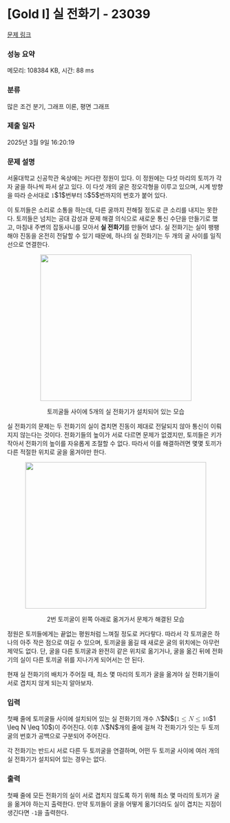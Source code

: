 # [Gold I] 실 전화기 - 23039 

[문제 링크](https://www.acmicpc.net/problem/23039) 

### 성능 요약

메모리: 108384 KB, 시간: 88 ms

### 분류

많은 조건 분기, 그래프 이론, 평면 그래프

### 제출 일자

2025년 3월 9일 16:20:19

### 문제 설명

<p>서울대학교 신공학관 옥상에는 커다란 정원이 있다. 이 정원에는 다섯 마리의 토끼가 각자 굴을 하나씩 파서 살고 있다. 이 다섯 개의 굴은 정오각형을 이루고 있으며, 시계 방향을 따라 순서대로 <mjx-container class="MathJax" jax="CHTML" style="font-size: 109%; position: relative;"><mjx-math class="MJX-TEX" aria-hidden="true"><mjx-mn class="mjx-n"><mjx-c class="mjx-c31"></mjx-c></mjx-mn></mjx-math><mjx-assistive-mml unselectable="on" display="inline"><math xmlns="http://www.w3.org/1998/Math/MathML"><mn>1</mn></math></mjx-assistive-mml><span aria-hidden="true" class="no-mathjax mjx-copytext">$1$</span></mjx-container>번부터 <mjx-container class="MathJax" jax="CHTML" style="font-size: 109%; position: relative;"><mjx-math class="MJX-TEX" aria-hidden="true"><mjx-mn class="mjx-n"><mjx-c class="mjx-c35"></mjx-c></mjx-mn></mjx-math><mjx-assistive-mml unselectable="on" display="inline"><math xmlns="http://www.w3.org/1998/Math/MathML"><mn>5</mn></math></mjx-assistive-mml><span aria-hidden="true" class="no-mathjax mjx-copytext">$5$</span></mjx-container>번까지의 번호가 붙어 있다.</p>

<p>이 토끼들은 소리로 소통을 하는데, 다른 굴까지 전해질 정도로 큰 소리를 내지는 못한다. 토끼들은 넘치는 공대 감성과 문제 해결 의식으로 새로운 통신 수단을 만들기로 했고, 마침내 주변의 잡동사니를 모아서 <strong>실 전화기</strong>를 만들어 냈다. 실 전화기는 실이 팽팽해야 진동을 온전히 전달할 수 있기 때문에, 하나의 실 전화기는 두 개의 굴 사이를 일직선으로 연결한다.</p>

<p style="text-align: center;"><img alt="" src="https://upload.acmicpc.net/cd3e2830-ed23-4e0b-b257-e71388b0fc25/-/preview/" style="width: 351px; height: 340px;"></p>

<p style="text-align: center;">토끼굴들 사이에 5개의 실 전화기가 설치되어 있는 모습</p>

<p>실 전화기의 문제는 두 전화기의 실이 겹치면 진동이 제대로 전달되지 않아 통신이 이뤄지지 않는다는 것이다. 전화기들의 높이가 서로 다르면 문제가 없겠지만, 토끼들은 키가 작아서 전화기의 높이를 자유롭게 조절할 수 없다. 따라서 이를 해결하려면 몇몇 토끼가 다른 적절한 위치로 굴을 옮겨야만 한다.</p>

<p style="text-align: center;"><img alt="" src="https://upload.acmicpc.net/d40ecd53-51fb-4b71-853d-2da6328b6646/-/preview/" style="width: 420px; height: 340px;"></p>

<p style="text-align: center;">2번 토끼굴이 왼쪽 아래로 옮겨가서 문제가 해결된 모습</p>

<p>정원은 토끼들에게는 끝없는 평원처럼 느껴질 정도로 커다랗다. 따라서 각 토끼굴은 하나의 아주 작은 점으로 여길 수 있으며, 토끼굴을 옮길 때 새로운 굴의 위치에는 아무런 제약도 없다. 단, 굴을 다른 토끼굴과 완전히 같은 위치로 옮기거나, 굴을 옮긴 뒤에 전화기의 실이 다른 토끼굴 위를 지나가게 되어서는 안 된다.</p>

<p>현재 실 전화기의 배치가 주어질 때, 최소 몇 마리의 토끼가 굴을 옮겨야 실 전화기들이 서로 겹치지 않게 되는지 알아보자.</p>

### 입력 

 <p>첫째 줄에 토끼굴들 사이에 설치되어 있는 실 전화기의 개수 <mjx-container class="MathJax" jax="CHTML" style="font-size: 109%; position: relative;"><mjx-math class="MJX-TEX" aria-hidden="true"><mjx-mi class="mjx-i"><mjx-c class="mjx-c1D441 TEX-I"></mjx-c></mjx-mi></mjx-math><mjx-assistive-mml unselectable="on" display="inline"><math xmlns="http://www.w3.org/1998/Math/MathML"><mi>N</mi></math></mjx-assistive-mml><span aria-hidden="true" class="no-mathjax mjx-copytext">$N$</span></mjx-container>(<mjx-container class="MathJax" jax="CHTML" style="font-size: 109%; position: relative;"><mjx-math class="MJX-TEX" aria-hidden="true"><mjx-mn class="mjx-n"><mjx-c class="mjx-c31"></mjx-c></mjx-mn><mjx-mo class="mjx-n" space="4"><mjx-c class="mjx-c2264"></mjx-c></mjx-mo><mjx-mi class="mjx-i" space="4"><mjx-c class="mjx-c1D441 TEX-I"></mjx-c></mjx-mi><mjx-mo class="mjx-n" space="4"><mjx-c class="mjx-c2264"></mjx-c></mjx-mo><mjx-mn class="mjx-n" space="4"><mjx-c class="mjx-c31"></mjx-c><mjx-c class="mjx-c30"></mjx-c></mjx-mn></mjx-math><mjx-assistive-mml unselectable="on" display="inline"><math xmlns="http://www.w3.org/1998/Math/MathML"><mn>1</mn><mo>≤</mo><mi>N</mi><mo>≤</mo><mn>10</mn></math></mjx-assistive-mml><span aria-hidden="true" class="no-mathjax mjx-copytext">$1 \leq N \leq 10$</span></mjx-container>)이 주어진다. 이후 <mjx-container class="MathJax" jax="CHTML" style="font-size: 109%; position: relative;"><mjx-math class="MJX-TEX" aria-hidden="true"><mjx-mi class="mjx-i"><mjx-c class="mjx-c1D441 TEX-I"></mjx-c></mjx-mi></mjx-math><mjx-assistive-mml unselectable="on" display="inline"><math xmlns="http://www.w3.org/1998/Math/MathML"><mi>N</mi></math></mjx-assistive-mml><span aria-hidden="true" class="no-mathjax mjx-copytext">$N$</span></mjx-container>개의 줄에 걸쳐 각 전화기가 잇는 두 토끼굴의 번호가 공백으로 구분되어 주어진다.</p>

<p>각 전화기는 반드시 서로 다른 두 토끼굴을 연결하며, 어떤 두 토끼굴 사이에 여러 개의 실 전화기가 설치되어 있는 경우는 없다.</p>

### 출력 

 <p>첫째 줄에 모든 전화기의 실이 서로 겹치지 않도록 하기 위해 최소 몇 마리의 토끼가 굴을 옮겨야 하는지 출력한다. 만약 토끼들이 굴을 어떻게 옮기더라도 실이 겹치는 지점이 생긴다면 <code>-1</code>을 출력한다.</p>

